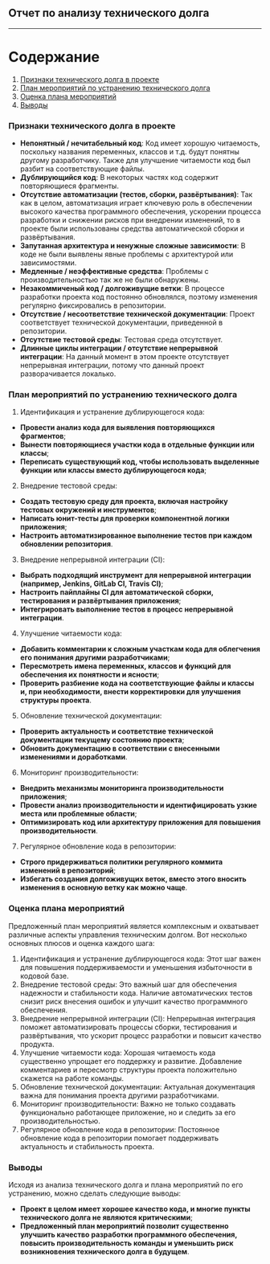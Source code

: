 ## Отчет по анализу технического долга
---
# Содержание
1. [Признаки технического долга в проекте](#signs)  
2. [План мероприятий по устранению технического долга](#plan)  
3. [Оценка плана мероприятий](#point)  
4. [Выводы](#conclusions)  

### Признаки технического долга в проекте

<a name="signs"/>

- **Непонятный / нечитабельный код**: Код имеет хорошую читаемость, поскольку названия переменных, классов и т.д. будут понятны другому разработчику. Также для улучшение читаемости код был разбит на соответствующие файлы.
- **Дублирующийся код**: В некоторых частях код содержит повторяющиеся фрагменты.
- **Отсутствие автоматизации (тестов, сборки, развёртывания)**: Так как в целом, автоматизация играет ключевую роль в обеспечении высокого качества программного обеспечения, ускорении процесса разработки и снижении рисков при внедрении изменений, то в проекте были использованы средства автоматической сборки и развёртывания.
- **Запутанная архитектура и ненужные сложные зависимости**: В коде не были выявлены явные проблемы с архитектурой или зависимостями.
- **Медленные / неэффективные средства**: Проблемы с производительностью так же не были обнаружены.
- **Незакоммиченый код / долгоживущие ветки**: В процессе разработки проекта код постоянно обновлялся, поэтому изменения регулярно фиксировались в репозитории.
- **Отсутствие / несоответствие технической документации**: Проект соответствует технической документации, приведенной в репозитории.
- **Отсутствие тестовой среды**: Тестовая среда отсутствует.
- **Длинные циклы интеграции / отсутствие непрерывной интеграции**: На данный момент в этом проекте отсутствует непрерывная интеграции, потому что данный проект разворачивается локалько. 

### План мероприятий по устранению технического долга

<a name="plan"/>

1. Идентификация и устранение дублирующегося кода:
- **Провести анализ кода для выявления повторяющихся фрагментов**;
- **Вынести повторяющиеся участки кода в отдельные функции или классы**;
- **Переписать существующий код, чтобы использовать выделенные функции или классы вместо дублирующегося кода**;

2. Внедрение тестовой среды:

- **Создать тестовую среду для проекта, включая настройку тестовых окружений и инструментов**;
- **Написать юнит-тесты для проверки компонентной логики приложения**;
- **Настроить автоматизированное выполнение тестов при каждом обновлении репозитория**.

3. Внедрение непрерывной интеграции (CI):

- **Выбрать подходящий инструмент для непрерывной интеграции (например, Jenkins, GitLab CI, Travis CI)**;
- **Настроить пайплайны CI для автоматической сборки, тестирования и развёртывания приложения**;
- **Интегрировать выполнение тестов в процесс непрерывной интеграции**.

4. Улучшение читаемости кода:

- **Добавить комментарии к сложным участкам кода для облегчения его понимания другими разработчиками**;
- **Пересмотреть имена переменных, классов и функций для обеспечения их понятности и ясности**;
- **Проверить разбиение кода на соответствующие файлы и классы и, при необходимости, внести корректировки для улучшения структуры проекта**.

5. Обновление технической документации:

- **Проверить актуальность и соответствие технической документации текущему состоянию проекта**;
- **Обновить документацию в соответствии с внесенными изменениями и доработками**.

6. Мониторинг производительности:

- **Внедрить механизмы мониторинга производительности приложения**;
- **Провести анализ производительности и идентифицировать узкие места или проблемные области**;
- **Оптимизировать код или архитектуру приложения для повышения производительности**.

7. Регулярное обновление кода в репозитории:

- **Строго придерживаться политики регулярного коммита изменений в репозиторий**;
- **Избегать создания долгоживущих веток, вместо этого вносить изменения в основную ветку как можно чаще**.

### Оценка плана мероприятий

<a name="point"/>

Предложенный план мероприятий является комплексным и охватывает различные аспекты управления техническим долгом. Вот несколько основных плюсов и оценка каждого шага:

1) Идентификация и устранение дублирующегося кода: Этот шаг важен для повышения поддерживаемости и уменьшения избыточности в кодовой базе. 
2) Внедрение тестовой среды: Это важный шаг для обеспечения надежности и стабильности кода. Наличие автоматических тестов снизит риск внесения ошибок и улучшит качество программного обеспечения. 
3) Внедрение непрерывной интеграции (CI): Непрерывная интеграция поможет автоматизировать процессы сборки, тестирования и развёртывания, что ускорит процесс разработки и повысит качество продукта.
4) Улучшение читаемости кода: Хорошая читаемость кода существенно упрощает его поддержку и развитие. Добавление комментариев и пересмотр структуры проекта положительно скажется на работе команды. 
5) Обновление технической документации: Актуальная документация важна для понимания проекта другими разработчиками. 
6) Мониторинг производительности: Важно не только создавать функционально работающее приложение, но и следить за его производительностью. 
7) Регулярное обновление кода в репозитории: Постоянное обновление кода в репозитории помогает поддерживать актуальность и стабильность проекта.
 
### Выводы

<a name="conclusions"/>

Исходя из анализа технического долга и плана мероприятий по его устранению, можно сделать следующие выводы:

- **Проект в целом имеет хорошее качество кода, и многие пункты технического долга не являются критическими**;
- **Предложенный план мероприятий позволит существенно улучшить качество разработки программного обеспечения, повысить производительность команды и уменьшить риск возникновения технического долга в будущем**.
